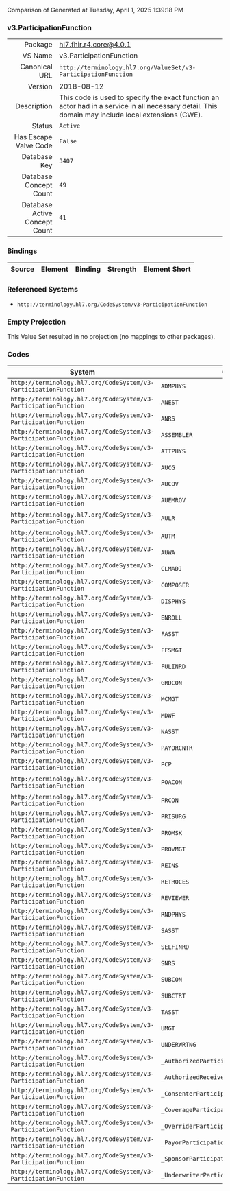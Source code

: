 Comparison of 
Generated at Tuesday, April 1, 2025 1:39:18 PM

### v3.ParticipationFunction

|      |     |
| ---: | --- |
| Package | hl7.fhir.r4.core@4.0.1 |
| VS Name | v3.ParticipationFunction |
| Canonical URL | `http://terminology.hl7.org/ValueSet/v3-ParticipationFunction` |
| Version | 2018-08-12 |
| Description | This code is used to specify the exact function an actor had in a service in all necessary detail. This domain may include local extensions (CWE). |
| Status | `Active` |
| Has Escape Valve Code | `False` |
| Database Key | `3407` |
| Database Concept Count | `49` |
| Database Active Concept Count | `41` |
### Bindings

| Source | Element | Binding | Strength | Element Short |
| ------ | ------- | ------- | -------- | ------------- |

### Referenced Systems

* `http://terminology.hl7.org/CodeSystem/v3-ParticipationFunction`
### Empty Projection

This Value Set resulted in no projection (no mappings to other packages).

### Codes

| System | Code | Display |
| ------ | ---- | ------- |
| `http://terminology.hl7.org/CodeSystem/v3-ParticipationFunction` | `ADMPHYS` | admitting physician |
| `http://terminology.hl7.org/CodeSystem/v3-ParticipationFunction` | `ANEST` | anesthesist |
| `http://terminology.hl7.org/CodeSystem/v3-ParticipationFunction` | `ANRS` | anesthesia nurse |
| `http://terminology.hl7.org/CodeSystem/v3-ParticipationFunction` | `ASSEMBLER` | assembly software |
| `http://terminology.hl7.org/CodeSystem/v3-ParticipationFunction` | `ATTPHYS` | attending physician |
| `http://terminology.hl7.org/CodeSystem/v3-ParticipationFunction` | `AUCG` | caregiver information receiver |
| `http://terminology.hl7.org/CodeSystem/v3-ParticipationFunction` | `AUCOV` | consent overrider |
| `http://terminology.hl7.org/CodeSystem/v3-ParticipationFunction` | `AUEMROV` | emergency overrider |
| `http://terminology.hl7.org/CodeSystem/v3-ParticipationFunction` | `AULR` | legitimate relationship information receiver |
| `http://terminology.hl7.org/CodeSystem/v3-ParticipationFunction` | `AUTM` | care team information receiver |
| `http://terminology.hl7.org/CodeSystem/v3-ParticipationFunction` | `AUWA` | work area information receiver |
| `http://terminology.hl7.org/CodeSystem/v3-ParticipationFunction` | `CLMADJ` | claims adjudication |
| `http://terminology.hl7.org/CodeSystem/v3-ParticipationFunction` | `COMPOSER` | composer software |
| `http://terminology.hl7.org/CodeSystem/v3-ParticipationFunction` | `DISPHYS` | discharging physician |
| `http://terminology.hl7.org/CodeSystem/v3-ParticipationFunction` | `ENROLL` | enrollment broker |
| `http://terminology.hl7.org/CodeSystem/v3-ParticipationFunction` | `FASST` | first assistant surgeon |
| `http://terminology.hl7.org/CodeSystem/v3-ParticipationFunction` | `FFSMGT` | ffs management |
| `http://terminology.hl7.org/CodeSystem/v3-ParticipationFunction` | `FULINRD` | fully insured |
| `http://terminology.hl7.org/CodeSystem/v3-ParticipationFunction` | `GRDCON` | legal guardian consent author |
| `http://terminology.hl7.org/CodeSystem/v3-ParticipationFunction` | `MCMGT` | managed care management |
| `http://terminology.hl7.org/CodeSystem/v3-ParticipationFunction` | `MDWF` | midwife |
| `http://terminology.hl7.org/CodeSystem/v3-ParticipationFunction` | `NASST` | nurse assistant |
| `http://terminology.hl7.org/CodeSystem/v3-ParticipationFunction` | `PAYORCNTR` | payor contracting |
| `http://terminology.hl7.org/CodeSystem/v3-ParticipationFunction` | `PCP` | primary care physician |
| `http://terminology.hl7.org/CodeSystem/v3-ParticipationFunction` | `POACON` | healthcare power of attorney consent author |
| `http://terminology.hl7.org/CodeSystem/v3-ParticipationFunction` | `PRCON` | personal representative consent author |
| `http://terminology.hl7.org/CodeSystem/v3-ParticipationFunction` | `PRISURG` | primary surgeon |
| `http://terminology.hl7.org/CodeSystem/v3-ParticipationFunction` | `PROMSK` | authorized provider masking author |
| `http://terminology.hl7.org/CodeSystem/v3-ParticipationFunction` | `PROVMGT` | provider management |
| `http://terminology.hl7.org/CodeSystem/v3-ParticipationFunction` | `REINS` | reinsures |
| `http://terminology.hl7.org/CodeSystem/v3-ParticipationFunction` | `RETROCES` | retrocessionaires |
| `http://terminology.hl7.org/CodeSystem/v3-ParticipationFunction` | `REVIEWER` | reviewer |
| `http://terminology.hl7.org/CodeSystem/v3-ParticipationFunction` | `RNDPHYS` | rounding physician |
| `http://terminology.hl7.org/CodeSystem/v3-ParticipationFunction` | `SASST` | second assistant surgeon |
| `http://terminology.hl7.org/CodeSystem/v3-ParticipationFunction` | `SELFINRD` | self insured |
| `http://terminology.hl7.org/CodeSystem/v3-ParticipationFunction` | `SNRS` | scrub nurse |
| `http://terminology.hl7.org/CodeSystem/v3-ParticipationFunction` | `SUBCON` | subject of consent author |
| `http://terminology.hl7.org/CodeSystem/v3-ParticipationFunction` | `SUBCTRT` | subcontracting risk |
| `http://terminology.hl7.org/CodeSystem/v3-ParticipationFunction` | `TASST` | third assistant |
| `http://terminology.hl7.org/CodeSystem/v3-ParticipationFunction` | `UMGT` | utilization management |
| `http://terminology.hl7.org/CodeSystem/v3-ParticipationFunction` | `UNDERWRTNG` | underwriting |
| `http://terminology.hl7.org/CodeSystem/v3-ParticipationFunction` | `_AuthorizedParticipationFunction` | AuthorizedParticipationFunction |
| `http://terminology.hl7.org/CodeSystem/v3-ParticipationFunction` | `_AuthorizedReceiverParticipationFunction` | AuthorizedReceiverParticipationFunction |
| `http://terminology.hl7.org/CodeSystem/v3-ParticipationFunction` | `_ConsenterParticipationFunction` | ConsenterParticipationFunction |
| `http://terminology.hl7.org/CodeSystem/v3-ParticipationFunction` | `_CoverageParticipationFunction` | CoverageParticipationFunction |
| `http://terminology.hl7.org/CodeSystem/v3-ParticipationFunction` | `_OverriderParticipationFunction` | OverriderParticipationFunction |
| `http://terminology.hl7.org/CodeSystem/v3-ParticipationFunction` | `_PayorParticipationFunction` | PayorParticipationFunction |
| `http://terminology.hl7.org/CodeSystem/v3-ParticipationFunction` | `_SponsorParticipationFunction` | SponsorParticipationFunction |
| `http://terminology.hl7.org/CodeSystem/v3-ParticipationFunction` | `_UnderwriterParticipationFunction` | UnderwriterParticipationFunction |
